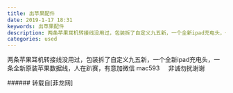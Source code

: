 ```yaml
---
title: 出苹果配件
date: 2019-1-17 18:31
keywords: 出苹果配件
description: 两条苹果耳机转接线没用过，包装拆了自定义九五新，一个全新ipad充电头，一条全新原装苹果数据线，人在趴赛，有意加微信 mac593     非诚勿扰谢谢
categories: used
---
```

<td class="t_f" id="postmessage_2724087">

两条苹果耳机转接线没用过，包装拆了自定义九五新，一个全新ipad充电头，一条全新原装苹果数据线，人在趴赛，有意加微信 mac593     非诚勿扰谢谢<br/>
</td>
###### 转载自[菲龙网]